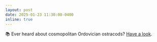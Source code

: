```yaml
---
layout: post
date: 2025-01-23 11:30:00-0400
inline: true
---
```


📚 Ever heard about cosmopolitan Ordovician ostracods? <a href="https://onlinelibrary.wiley.com/doi/10.1111/iar.70001" target="_blank" >Have a look</a>.
